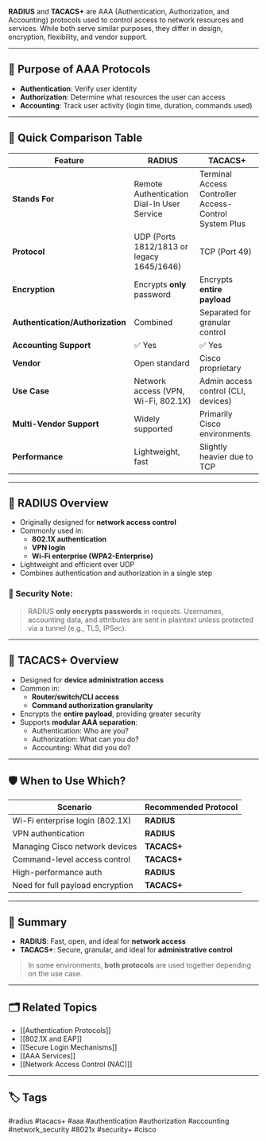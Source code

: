 **RADIUS** and **TACACS+** are AAA (Authentication, Authorization, and Accounting) protocols used to control access to network resources and services. While both serve similar purposes, they differ in design, encryption, flexibility, and vendor support.

---

## 🎯 Purpose of AAA Protocols

- **Authentication**: Verify user identity
- **Authorization**: Determine what resources the user can access
- **Accounting**: Track user activity (login time, duration, commands used)

---

## 🔄 Quick Comparison Table

| Feature               | **RADIUS**                          | **TACACS+**                              |
|------------------------|-------------------------------------|------------------------------------------|
| **Stands For**         | Remote Authentication Dial-In User Service | Terminal Access Controller Access-Control System Plus |
| **Protocol**           | UDP (Ports 1812/1813 or legacy 1645/1646) | TCP (Port 49)                            |
| **Encryption**         | Encrypts **only** password         | Encrypts **entire payload**              |
| **Authentication/Authorization** | Combined                    | Separated for granular control           |
| **Accounting Support** | ✅ Yes                              | ✅ Yes                                   |
| **Vendor**             | Open standard                       | Cisco proprietary                        |
| **Use Case**           | Network access (VPN, Wi-Fi, 802.1X) | Admin access control (CLI, devices)      |
| **Multi-Vendor Support** | Widely supported                 | Primarily Cisco environments             |
| **Performance**        | Lightweight, fast                  | Slightly heavier due to TCP              |

---

## 📡 RADIUS Overview

- Originally designed for **network access control**
- Commonly used in:
  - **802.1X authentication**
  - **VPN login**
  - **Wi-Fi enterprise (WPA2-Enterprise)**
- Lightweight and efficient over UDP
- Combines authentication and authorization in a single step

### 🔐 Security Note:
> RADIUS **only encrypts passwords** in requests. Usernames, accounting data, and attributes are sent in plaintext unless protected via a tunnel (e.g., TLS, IPSec).

---

## 🧰 TACACS+ Overview

- Designed for **device administration access**
- Common in:
  - **Router/switch/CLI access**
  - **Command authorization granularity**
- Encrypts the **entire payload**, providing greater security
- Supports **modular AAA separation**:
  - Authentication: Who are you?
  - Authorization: What can you do?
  - Accounting: What did you do?

---

## 🛡️ When to Use Which?

| Scenario                        | Recommended Protocol     |
|----------------------------------|--------------------------|
| Wi-Fi enterprise login (802.1X)  | **RADIUS**               |
| VPN authentication              | **RADIUS**               |
| Managing Cisco network devices  | **TACACS+**              |
| Command-level access control    | **TACACS+**              |
| High-performance auth           | **RADIUS**               |
| Need for full payload encryption| **TACACS+**              |

---

## 🧠 Summary

- **RADIUS**: Fast, open, and ideal for **network access**
- **TACACS+**: Secure, granular, and ideal for **administrative control**

> In some environments, **both protocols** are used together depending on the use case.

---

## 🗂 Related Topics

- [[Authentication Protocols]]
- [[802.1X and EAP]]
- [[Secure Login Mechanisms]]
- [[AAA Services]]
- [[Network Access Control (NAC)]]

---

## 🏷 Tags

#radius #tacacs+ #aaa #authentication #authorization #accounting #network_security #8021x #security+ #cisco
